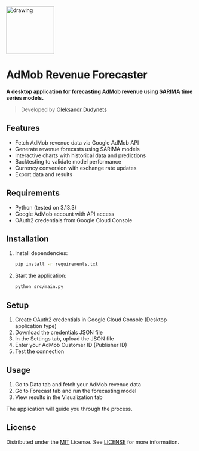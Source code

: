 <a href="https://dudynets.dev">
  <img src="https://user-images.githubusercontent.com/39008921/191470114-c074b17f-1c88-4af3-b089-1b14418cabf5.png" alt="drawing" width="128"/>
</a>

# AdMob Revenue Forecaster

<p><strong>A desktop application for forecasting AdMob revenue using SARIMA time series models.</strong></p>

> Developed by [Oleksandr Dudynets](https://dudynets.dev)

## Features

- Fetch AdMob revenue data via Google AdMob API
- Generate revenue forecasts using SARIMA models
- Interactive charts with historical data and predictions
- Backtesting to validate model performance
- Currency conversion with exchange rate updates
- Export data and results

## Requirements

- Python (tested on 3.13.3)
- Google AdMob account with API access
- OAuth2 credentials from Google Cloud Console

## Installation

1. Install dependencies:

   ```bash
   pip install -r requirements.txt
   ```

2. Start the application:
   ```bash
   python src/main.py
   ```

## Setup

1. Create OAuth2 credentials in Google Cloud Console (Desktop application type)
2. Download the credentials JSON file
3. In the Settings tab, upload the JSON file
4. Enter your AdMob Customer ID (Publisher ID)
5. Test the connection

## Usage

1. Go to Data tab and fetch your AdMob revenue data
2. Go to Forecast tab and run the forecasting model
3. View results in the Visualization tab

The application will guide you through the process.

## License

Distributed under the [MIT](https://choosealicense.com/licenses/mit/) License.
See [LICENSE](LICENSE) for more information.
